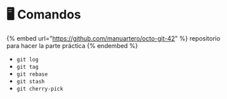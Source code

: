 # 🖥 Comandos

{% embed url="https://github.com/manuartero/octo-git-42" %}
repositorio para hacer la parte práctica
{% endembed %}

* `git log`
* `git tag`
* `git rebase`
* `git stash`
* `git cherry-pick`
